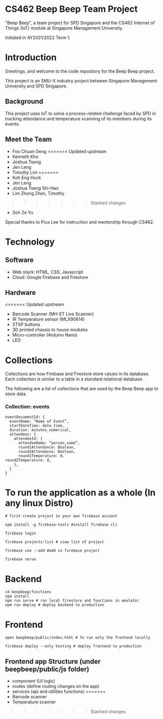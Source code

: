 # CS462 Beep Beep Team Project
"Beep Beep", a team project for SPD Singapore and the CS462 Internet of Things (IoT) module at Singapore Management University.

Initiated in AY2021/2022 Term 1.

# Introduction
Greetings, and welcome to the code repository for the Beep Beep project.

This project is an SMU-X industry project between Singapore Management University and SPD Singapore.

## Background
This project uses IoT to solve a process-related challenge faced by SPD in tracking attendance and temperature scanning of its members during its events.

## Meet the Team
- Foo Chuan Geng
<<<<<<< Updated upstream
- Kenneth Kho 
- Joshua Tseng
- Jen Leng
- Timothy Lim 
=======
- Koh Eng Hock
- Jen Leng
- Joshua Tseng Shi-Hao
- Lim Zhong Zhen, Timothy
>>>>>>> Stashed changes
- Soh Ze Yu

Special thanks to Pius Lee for instruction and mentorship through CS462.

# Technology

## Software
- Web stack: HTML, CSS, Javascript
- Cloud: Google Firebase and Firestore

## Hardware
<<<<<<< Updated upstream
- Barcode Scanner (MH-ET Live Scanner)
- IR Temperature sensor (MLX90614)
- STSP buttons
- 3D printed chassis to house modules
- Micro-controller (Arduino Nano)
- LED 

# Collections
Collections are how Firebase and Firestore store values in its database. Each collection is similar to a table in a standard relational database.

The following are a list of collections that are used by the Beep Beep app to store data.

### Collection: events
```
eventDocumentId: {
  eventName: “Name of Event”,
  startDateTime: date_time,
  duration: minutes_numerical,
  attendees: {
    attendeeId: {
      attendeeName: “person_name”,
      round1Attendance: Boolean,
      round2Attendance: Boolean,
      round1Temperature: 0,
round2Temperature: 0,
    },
  }
}
``` 

# To run the application as a whole (In any linux Distro)

``` 
# first create project in your own firebase account 

npm install -g firebase-tools #install firebase cli

firebase login 

firebase projects:list # view list of project 

firebase use --add #add in firebase project  

firebase serve 
```

# Backend 

```
cd beepbeep/functions 
npm install 
npm run serve # run local firestore and functions in emulator 
npm run deploy # deploy backend to production 
```

# Frontend  
```
open beepbeep/public/index.html # To run only the frontend locally

firebase deploy --only hosting # deploy frontend to production 
```

## Frontend app Structure (under beepbeep/public/js folder)
- component (UI logic)
- routes (define routing changes on the app)
- services (api and utilities functions)
=======
- Barcode scanner
- Temperature scanner
>>>>>>> Stashed changes
